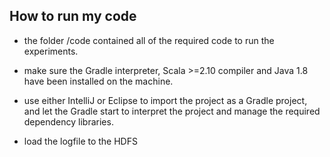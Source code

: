 ## How to run my code 

- the folder /code contained all of the required code to run the experiments. 


- make sure the Gradle interpreter, Scala >=2.10 compiler and Java 1.8 have been installed on the machine. 


- use either IntelliJ or Eclipse to import the project as a Gradle project, and let the Gradle start to interpret the project and manage the required dependency libraries. 


- load the logfile to the HDFS
